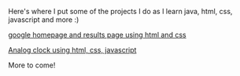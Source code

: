 Here's where I put some of the projects I do as I learn java, html, css, javascript and more :)




<a href = "https://mikielmcrae.github.io/google-homepage-final">google homepage and results page using html and css</a>

<a href = "https://mikielmcrae.github.io/analog-clock">Analog clock using html, css, javascript</a>


More to come!
